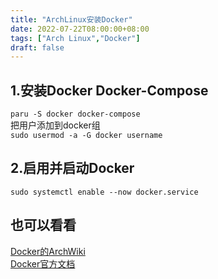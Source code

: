 ```yaml
---
title: "ArchLinux安装Docker"
date: 2022-07-22T08:00:00+08:00
tags: ["Arch Linux","Docker"]
draft: false
---
```


## 1.安装Docker Docker-Compose

`paru -S docker docker-compose`  
把用户添加到docker组  
`sudo usermod -a -G docker username`

## 2.启用并启动Docker

`sudo systemctl enable --now docker.service`

## 也可以看看

[Docker的ArchWiki](https://wiki.archlinux.org/title/Docker)  
[Docker官方文档](https://docs.docker.com/)